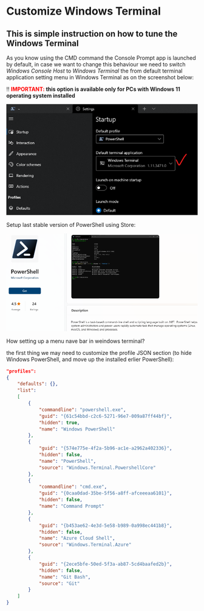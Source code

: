 # Customize Windows Terminal

## This is simple instruction on how to tune the Windows Terminal

As you know using the CMD command the Console Prompt app is launched by default, in case we want to change this behaviour we need to switch _Windows Console Host_ to _Windows Terminal_ the from default terminal application setting menu in Windows Terminal as on the screenshot below:

:bangbang: **<span style="color:red">IMPORTANT:</span> this option is available only for PCs with Windows 11 operating system installed**

![](/img/TerminalSettings.png)

Setup last stable version of PowerShell using Store:

![](/img/PowerShell_setup.png)

<p>How setting up a menu nave bar in weindows terminal?</p>
<p>the first thing we may need to customize the profile JSON section (to hide Windows PowerShell, and move up the installed erlier PowerShell):</p>

``` json
"profiles":
{
    "defaults": {},
    "list":
    [
        {
            "commandline": "powershell.exe",
            "guid": "{61c54bbd-c2c6-5271-96e7-009a87ff44bf}",
            "hidden": true,
            "name": "Windows PowerShell"
        },
        {
            "guid": "{574e775e-4f2a-5b96-ac1e-a2962a402336}",
            "hidden": false,
            "name": "PowerShell",
            "source": "Windows.Terminal.PowershellCore"
        },
        {
            "commandline": "cmd.exe",
            "guid": "{0caa0dad-35be-5f56-a8ff-afceeeaa6101}",
            "hidden": false,
            "name": "Command Prompt"
        },
        {
            "guid": "{b453ae62-4e3d-5e58-b989-0a998ec441b8}",
            "hidden": false,
            "name": "Azure Cloud Shell",
            "source": "Windows.Terminal.Azure"
        },
        {
            "guid": "{2ece5bfe-50ed-5f3a-ab87-5cd4baafed2b}",
            "hidden": false,
            "name": "Git Bash",
            "source": "Git"
        }
    ]
}
